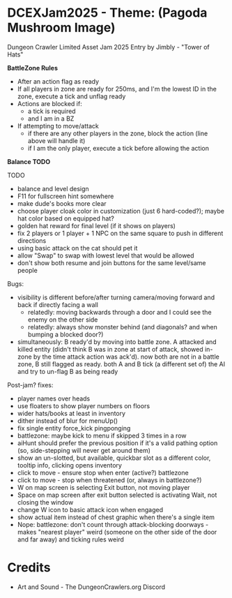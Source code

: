 DCEXJam2025 - Theme: (Pagoda Mushroom Image)
============================

Dungeon Crawler Limited Asset Jam 2025 Entry by Jimbly - "Tower of Hats"

**BattleZone Rules**
* After an action flag as ready
* If all players in zone are ready for 250ms, and I'm the lowest ID in the zone, execute a tick and unflag ready
* Actions are blocked if:
  * a tick is required
  * and I am in a BZ
* If attempting to move/attack
  * if there are any other players in the zone, block the action (line above will handle it)
  * if I am the only player, execute a tick before allowing the action

**Balance TODO**

TODO
* balance and level design
* F11 for fullscreen hint somewhere
* make dude's books more clear
* choose player cloak color in customization (just 6 hard-coded?); maybe hat color based on equipped hat?
* golden hat reward for final level (if it shows on players)
* fix 2 players or 1 player + 1 NPC on the same square to push in different directions
* using basic attack on the cat should pet it
* allow "Swap" to swap with lowest level that would be allowed
* don't show both resume and join buttons for the same level/same people

Bugs:
* visibility is different before/after turning camera/moving forward and back if directly facing a wall
  * relatedly: moving backwards through a door and I could see the enemy on the other side
  * relatedly: always show monster behind (and diagonals? and when bumping a blocked door?)
* simultaneously: B ready'd by moving into battle zone. A attacked and killed entity (didn't think B was in zone at start of attack, showed in-zone by the time attack action was ack'd). now both are not in a battle zone, B still flagged as ready.  both A and B tick (a different set of) the AI and try to un-flag B as being ready

Post-jam? fixes:
* player names over heads
* use floaters to show player numbers on floors
* wider hats/books at least in inventory
* dither instead of blur for menuUp()
* fix single entity force_kick pingponging
* battlezone: maybe kick to menu if skipped 3 times in a row
* aiHunt should prefer the previous position if it's a valid pathing option (so, side-stepping will never get around them)
* show an un-slotted, but available, quickbar slot as a different color, tooltip info, clicking opens inventory
* click to move - ensure stop when enter (active?) battlezone
* click to move - stop when threatened (or, always in battlezone?)
* W on map screen is selecting Exit button, not moving player
* Space on map screen after exit button selected is activating Wait, not closing the window
* change W icon to basic attack icon when engaged
* show actual item instead of chest graphic when there's a single item
* Nope: battlezone: don't count through attack-blocking doorways - makes "nearest player" weird (someone on the other side of the door and far away) and ticking rules weird

Credits
=======

* Art and Sound - The DungeonCrawlers.org Discord
